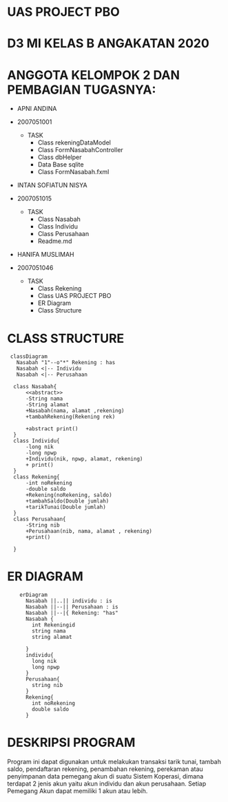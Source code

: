 # UAS PROJECT PBO
# D3 MI KELAS B ANGAKATAN 2020
# ANGGOTA KELOMPOK 2 DAN PEMBAGIAN TUGASNYA:
- APNI ANDINA
- 2007051001
  - TASK
    - Class rekeningDataModel
    - Class FormNasabahController
    - Class dbHelper
    - Data Base sqlite
    - Class FormNasabah.fxml
      
- INTAN SOFIATUN NISYA
- 2007051015
  - TASK
    - Class Nasabah
    - Class Individu
    - Class Perusahaan
    - Readme.md

- HANIFA MUSLIMAH
- 2007051046
  - TASK
    - Class Rekening
    - Class UAS PROJECT PBO
    - ER Diagram
    - Class Structure

# CLASS STRUCTURE
 
     classDiagram
       Nasabah "1"--o"*" Rekening : has
       Nasabah <|-- Individu
       Nasabah <|-- Perusahaan

      class Nasabah{
          <<abstract>>
          -String nama 
          -String alamat 
          +Nasabah(nama, alamat ,rekening)
          +tambahRekening(Rekening rek)

          +abstract print()
      }
      class Individu{
          -long nik
          -long npwp
          +Individu(nik, npwp, alamat, rekening)
          + print()
      }
      class Rekening{
          -int noRekening
          -double saldo
          +Rekening(noRekening, saldo)
          +tambahSaldo(Double jumlah)
          +tarikTunai(Double jumlah)
      }
      class Perusahaan{
          -String nib
          +Perusahaan(nib, nama, alamat , rekening)
          +print()
      
      }
  
# ER DIAGRAM

        erDiagram
          Nasabah ||..|| individu : is
          Nasabah ||--|| Perusahaan : is
          Nasabah ||--|{ Rekening: "has"
          Nasabah {
            int Rekeningid
            string nama
            string alamat

          }
          individu{
            long nik
            long npwp
          }
          Perusahaan{
            string nib
          }
          Rekening{
            int noRekening
            double saldo
          }
          
# DESKRIPSI PROGRAM
Program ini dapat digunakan untuk melakukan transaksi tarik tunai, tambah saldo, pendaftaran rekening, penambahan rekening, perekaman atau penyimpanan data pemegang akun di suatu Sistem Koperasi, dimana terdapat 2 jenis akun yaitu akun individu dan akun perusahaan. Setiap Pemegang Akun dapat memiliki 1 akun atau lebih.
